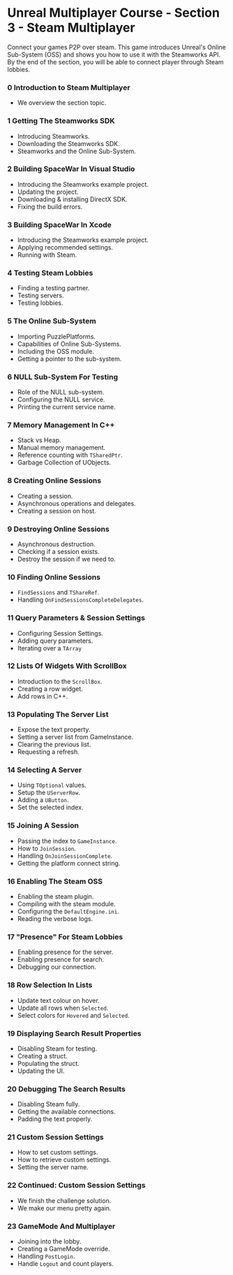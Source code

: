 # Unreal Multiplayer Course - Section 3 - Steam Multiplayer

Connect your games P2P over steam. This game introduces Unreal's Online Sub-System (OSS) and shows you how to use it with the Steamworks API. By the end of the section, you will be able to connect player through Steam lobbies.

### 0 Introduction to Steam Multiplayer ###

+ We overview the section topic.

### 1 Getting The Steamworks SDK ###

+ Introducing Steamworks.
+ Downloading the Steamworks SDK.
+ Steamworks and the Online Sub-System.

### 2 Building SpaceWar In Visual Studio ###

+ Introducing the Steamworks example project.
+ Updating the project.
+ Downloading & installing DirectX SDK.
+ Fixing the build errors.

### 3 Building SpaceWar In Xcode ###

+ Introducing the Steamworks example project.
+ Applying recommended settings.
+ Running with Steam.

### 4 Testing Steam Lobbies ###

+ Finding a testing partner.
+ Testing servers.
+ Testing lobbies.

### 5 The Online Sub-System ###

+ Importing PuzzlePlatforms.
+ Capabilities of Online Sub-Systems.
+ Including the OSS module.
+ Getting a pointer to the sub-system.

### 6 NULL Sub-System For Testing ###

+ Role of the NULL sub-system.
+ Configuring the NULL service.
+ Printing the current service name.

### 7 Memory Management In C++ ###

+ Stack vs Heap.
+ Manual memory management.
+ Reference counting with `TSharedPtr`.
+ Garbage Collection of UObjects.

### 8 Creating Online Sessions ###

+ Creating a session.
+ Asynchronous operations and delegates.
+ Creating a session on host.

### 9 Destroying Online Sessions ###

+ Asynchronous destruction.
+ Checking if a session exists.
+ Destroy the session if we need to.

### 10 Finding Online Sessions ###

+ `FindSessions` and `TShareRef`.
+ Handling `OnFindSessionsCompleteDelegates`.

### 11 Query Parameters & Session Settings ###

+ Configuring Session Settings.
+ Adding query parameters.
+ Iterating over a `TArray`

### 12 Lists Of Widgets With ScrollBox ###

+ Introduction to the `ScrollBox`.
+ Creating a row widget.
+ Add rows in C++.

### 13 Populating The Server List ###

+ Expose the text property.
+ Setting a server list from GameInstance.
+ Clearing the previous list.
+ Requesting a refresh.

### 14 Selecting A Server ###

+ Using `TOptional` values.
+ Setup the `UServerRow`.
+ Adding a `UButton`.
+ Set the selected index.

### 15 Joining A Session ###

+ Passing the index to `GameInstance`.
+ How to `JoinSession`.
+ Handling `OnJoinSessionComplete`.
+ Getting the platform connect string.

### 16 Enabling The Steam OSS ###

+ Enabling the steam plugin.
+ Compiling with the steam module.
+ Configuring the `DefaultEngine.ini`.
+ Reading the verbose logs.

### 17 "Presence" For Steam Lobbies ###

+ Enabling presence for the server.
+ Enabling presence for search.
+ Debugging our connection.

### 18 Row Selection In Lists ###

+ Update text colour on hover.
+ Update all rows when `Selected`.
+ Select colors for `Hovered` and `Selected`.

### 19 Displaying Search Result Properties ###

+ Disabling Steam for testing.
+ Creating a struct.
+ Populating the struct.
+ Updating the UI. 

### 20 Debugging The Search Results ###

+ Disabling Steam fully.
+ Getting the available connections.
+ Padding the text properly.

### 21 Custom Session Settings ###

+ How to set custom settings.
+ How to retrieve custom settings.
+ Setting the server name.

### 22 Continued: Custom Session Settings ###

+ We finish the challenge solution.
+ We make our menu pretty again.

### 23 GameMode And Multiplayer ###

+ Joining into the lobby.
+ Creating a GameMode override.
+ Handling `PostLogin`.
+ Handle `Logout` and count players.
